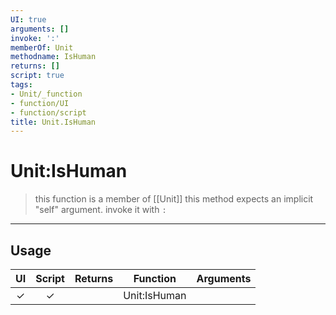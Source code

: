 ```yaml
---
UI: true
arguments: []
invoke: ':'
memberOf: Unit
methodname: IsHuman
returns: []
script: true
tags:
- Unit/_function
- function/UI
- function/script
title: Unit.IsHuman
---
```

# Unit:IsHuman
> this function is a member of [[Unit]]
> this method expects an implicit "self" argument. invoke it with `:`
-----
## Usage
|  UI | Script | Returns | Function | Arguments |
|:---:|:------:|-------:|:--------:|:---------|
|✓|✓||Unit:IsHuman||
